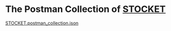 # The Postman Collection of [STOCKET](https://github.com/Deatsilence/stocket)


[STOCKET.postman_collection.json](https://github.com/user-attachments/files/15751923/STOCKET.postman_collection.json)
